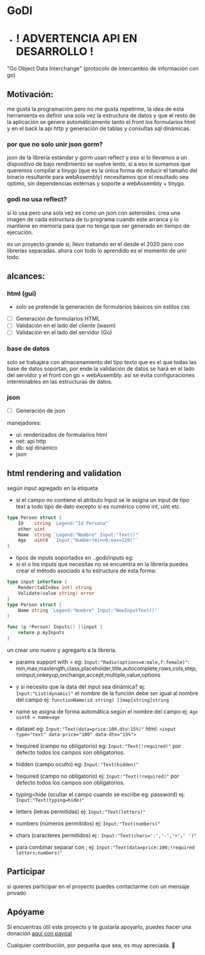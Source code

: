 # GoDI

- # ! ADVERTENCIA API EN DESARROLLO ! 

"Go Object Data Interchange" 
(protocolo de intercambio de información con go)

## Motivación:

me gusta la programación pero no me gusta repetirme, la idea de esta herramienta es definir una sola vez la estructura de datos y que el resto de la aplicación se genere automáticamente tanto el front los formularios html y en el  back la api http y generación de tablas y consultas sql dinámicas.

### por que no solo unir json gorm?
json de la librería estándar y gorm usan reflect y eso si lo llevamos a un dispositivo de bajo rendimiento se vuelve lento, si a eso le sumamos que queremos compilar a tinygo (que es la única forma de reducir el tamaño del binario resultante para webAssembly) necesitamos que el resultado sea optimo, sin dependencias externas y soporte a webAssembly + tinygo.

### godi no usa reflect?
si lo usa pero una sola vez es como un json con asteroides. crea una imagen de cada estructura de tu programa cuando este arranca y lo mantiene en memoria para que no tenga que ser generado en tiempo de ejecución.


es un proyecto grande si, llevo trabando en el desde el 2020 pero con librerías separadas. ahora con todo lo aprendido es el momento de unir todo.

## alcances:

### html (gui)
- solo se pretende la generación de formularios básicos sin estilos css
- [ ] Generación de formularios HTML
- [ ] Validación en el lado del cliente (wasm)
- [ ] Validación en el lado del servidor (Go)

### base de datos
solo se trabajara con almacenamiento del tipo texto  que es el que todas las base de datos soportan, por ende la validación de datos se hará en el lado del servidor y el front con go + webAssembly. asi se evita configuraciones interminables en las estructuras de datos.

### json
- [ ] Generación de json


manejadores:

- ui: renderizados de formularios html
- net: api http
- db: sql dinámico
- json

## html rendering and validation

según input agregado en la etiqueta

- si el campo no contiene el atributo Input se le asigna un input de tipo text a todo tipo de dato excepto si es numérico como int, uint etc.
```go
type Person struct {
	Id    string `Legend:"Id Persona"`
	other uint 
	Name  string `Legend:"Nombre" Input:"Text()"`
	Age   uint8  `Input:"Number(min=0;max=120)"` 
}
```
- tipos de inputs soportados en ..godi/inputs eg:
- si el o los inputs que necesitas no se encuentra en la librería puedes crear el método asociado a tu estructura de esta forma:
```go
type input interface {
	Render(tabIndex int) string
	Validate(value string) error
}
type Person struct {
	Name string `Legend:"Nombre" Input:"NewInputText()"`
}

func (p *Person) Inputs() []input {
	return p.myInputs
}


```
 un crear uno nuevo y agregarlo a la librería.

- params support with = eg: `Input:"Radio(options=m:male,f:female)"`:
    min,max,maxlength,class,placeholder,title,autocomplete,rows,cols,step,oninput,onkeyup,onchange,accept,multiple,value,options

- y si necesito que la data del input sea dinámica?
 ej: `Input:"List(dynamic)"`
	el nombre de la función debe ser igual al nombre del campo ej: `functionName(id string) []map[string]string`

- name se asigna de forma automática según el nombre del campo ej: `Age uint8 = name=age`

- dataset eg: `Input:"Text(data=price:100,dto:15%)"` html: `<input type="text" data-price="100" data-dto="15%">`

- !required (campo no obligatorio) eg: `Input:"Text(!required)"` por defecto todos los campos son obligatorios.

- hidden (campo oculto) eg: `Input:"Text(hidden)"`
- !required (campo no obligatorio) ej: `Input:"Text(!required)"` por defecto todos los campos son obligatorios.
- typing=hide (ocultar el campo cuando se escribe eg: password) ej: `Input:"Text(typing=hide)"`
- letters (letras permitidas) ej: `Input:"Text(letters)"`
- numbers (números permitidos) ej: `Input:"Text(numbers)"`
- chars (caracteres permitidos) ej : `Input:"Text(chars=':','-','+',' ')"`

* para combinar separar con ; ej: `Input:"Text(data=price:100;!required letters;numbers)"`

## Participar
si quieres participar en el proyecto puedes contactarme con un mensaje privado 


## Apóyame

Si encuentras útil este proyecto y te gustaría apoyarlo, puedes hacer una donación [aquí con paypal](https://paypal.me/cdvelop?country.x=CL&locale.x=es_XC)

Cualquier contribución, por pequeña que sea, es muy apreciada. 🙌